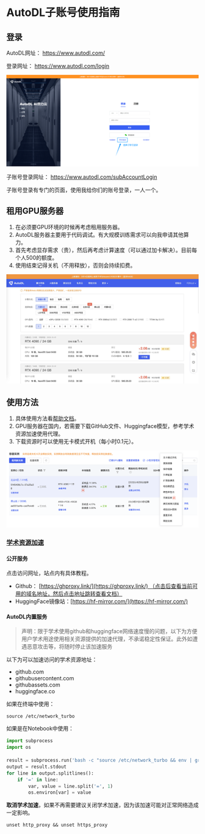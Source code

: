 # AutoDL子账号使用指南

## 登录

AutoDL网址：
https://www.autodl.com/

登录网址：
https://www.autodl.com/login

![](../../Attachments/3.%20Computer%20science/Engineering%20practice/AutoDL/IMG-20250307222610313.jpg)

子账号登录网址：
https://www.autodl.com/subAccountLogin

子账号登录有专门的页面，使用我给你们的账号登录，一人一个。

## 租用GPU服务器

1. 在必须要GPU环境的时候再考虑租用服务器。
2. AutoDL服务器主要用于代码调试。有大规模训练需求可以向我申请其他算力。
3. 首先考虑显存需求（贵），然后再考虑计算速度（可以通过加卡解决）。目前每个人500的额度。
4. 使用结束记得关机（不用释放），否则会持续扣费。

![](../../Attachments/3.%20Computer%20science/Engineering%20practice/AutoDL/IMG-20250307222610343.png)


## 使用方法

1. 具体使用方法看[帮助文档](https://www.autodl.com/docs/)。
2. GPU服务器在国内，若需要下载GitHub文件、Huggingface模型，参考学术资源加速使用代理。
3. 下载资源时可以使用无卡模式开机（每小时0.1元）。

![](../../Attachments/3.%20Computer%20science/Engineering%20practice/AutoDL/IMG-20250307224304152.png)

### [学术资源加速](https://www.autodl.com/docs/network_turbo/)

#### 公开服务

点击访问网址，站点内有具体教程。
- Github： [https://ghproxy.link/](https://ghproxy.link/) （点击后查看当前可用的域名地址，然后点击地址跳转查看文档）
- HuggingFace镜像站：[https://hf-mirror.com/](https://hf-mirror.com/)

#### AutoDL内置服务

> 声明：限于学术使用github和huggingface网络速度慢的问题，以下为方便用户学术用途使用相关资源提供的加速代理，不承诺稳定性保证。此外如遭遇恶意攻击等，将随时停止该加速服务

以下为可以加速访问的学术资源地址：
- github.com
- githubusercontent.com
- githubassets.com
- huggingface.co

如果在终端中使用：

```shell
source /etc/network_turbo
```

如果是在Notebook中使用：

```python
import subprocess  
import os  
  
result = subprocess.run('bash -c "source /etc/network_turbo && env | grep proxy"', shell=True, capture_output=True, text=True)  
output = result.stdout  
for line in output.splitlines():  
    if '=' in line:  
        var, value = line.split('=', 1)  
        os.environ[var] = value
```

**取消学术加速**，如果不再需要建议关闭学术加速，因为该加速可能对正常网络造成一定影响。

```shell
unset http_proxy && unset https_proxy
```





